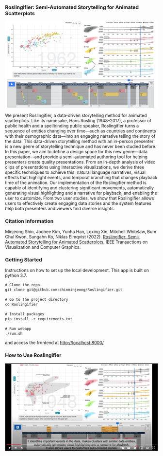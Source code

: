 ### Roslingifier: Semi-Automated Storytelling for Animated Scatterplots

![Teaser](figures/teaser.jpeg)

We present Roslingifier, a data-driven storytelling method for animated scatterplots. Like its namesake, Hans Rosling (1948–2017), a professor of public health and a spellbinding public speaker, Roslingifier turns a sequence of entities changing over time—such as countries and continents with their demographic data—into an engaging narrative telling the story of the data. This data-driven storytelling method with an in-person presenter is a new genre of storytelling technique and has never been studied before. In this paper, we aim to define a design space for this new genre—data presentation—and provide a semi-automated authoring tool for helping presenters create quality presentations. From an in-depth analysis of video clips of presentations using interactive visualizations, we derive three specific techniques to achieve this: natural language narratives, visual effects that highlight events, and temporal branching that changes playback time of the animation. Our implementation of the Roslingifier method is capable of identifying and clustering significant movements, automatically generating visual highlighting and a narrative for playback, and enabling the user to customize. From two user studies, we show that Roslingifier allows users to effectively create engaging data stories and the system features help both presenters and viewers find diverse insights.


### Citation Information

Minjeong Shin, Joohee Kim, Yunha Han, Lexing Xie, Mitchell Whitelaw, Bum Chul Kwon, Sungahn Ko, Niklas Elmqvist (2022). [Roslingifier: Semi-Automated Storytelling for Animated Scatterplots.](https://ieeexplore.ieee.org/stamp/stamp.jsp?tp=&arnumber=9695173) IEEE Transactions on Visualization and Computer Graphics.


### Getting Started

Instructions on how to set up the local development.
This app is built on python 3.7.

```
# Clone the repo
git clone git@github.com:shinminjeong/Roslingifier.git

# Go to the project directory
cd Roslingifier

# Install packages
pip install -r requirements.txt

# Run webapp
./run.sh
```

and access the frontend at [http://localhost:8000/](http://localhost:8000/)



### How to Use Roslingifier

[![Howtouse](https://github.com/shinminjeong/Roslingifier/blob/main/figures/Youtube_snapshot.png)](https://youtu.be/BTkwk00gU0g)

